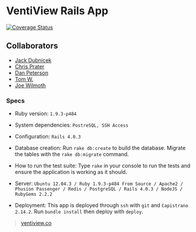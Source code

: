 # VentiView Rails App

[![Coverage Status](https://coveralls.io/repos/dbcfoxes2014/free_candy/badge.png)](https://coveralls.io/r/dbcfoxes2014/free_candy)

## Collaborators
- [Jack Dubnicek](https://github.com/jdubnicek)
- [Chris Prater](https://github.com/cprater)
- [Dan Peterson](https://github.com/DanJP-)
- [Tom W.](https://github.com/To-mos)
- [Joe Wilmoth](http://github.com/jbwilmoth)

### Specs

* Ruby version: ```1.9.3-p484```

* System dependencies: ```PostreSQL, SSH Access```

* Configuration: ```Rails 4.0.3```

* Database creation: Run ```rake db:create``` to build the database. Migrate the tables with the ```rake db:migrate``` command.

* How to run the test suite: Type ```rake``` in your console to run the tests and ensure the application is working as it should.

* Server: ```Ubuntu 12.04.3 / Ruby 1.9.3-p484 From Source / Apache2 / Phusion Passenger / Redis / PostgreSQL / Rails 4.0.3 / NodeJS / RubyGems 2.2.2```

* Deployment: This app is deployed through ```ssh``` with ```git``` and ```Capistrano 2.14.2```. Run ```bundle install``` then deploy with ```deploy```.

> [ventiview.co](http://ventiview.co)

